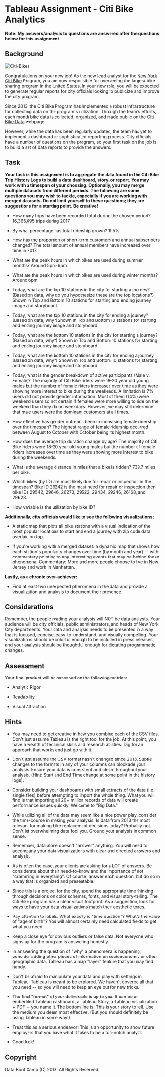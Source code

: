 # Tableau Assignment - Citi Bike Analytics
**Note: My answers/analysis to questions are answered after the questions below for this assignment.**

## Background

![Citi-Bikes](Images/citi-bike-station-bikes.jpg)

Congratulations on your new job! As the new lead analyst for the [New York Citi Bike](https://en.wikipedia.org/wiki/Citi_Bike) Program, you are now responsible for overseeing the largest bike sharing program in the United States. In your new role, you will be expected to generate regular reports for city officials looking to publicize and improve the city program.

Since 2013, the Citi Bike Program has implemented a robust infrastructure for collecting data on the program's utilization. Through the team's efforts, each month bike data is collected, organized, and made public on the [Citi Bike Data](https://www.citibikenyc.com/system-data) webpage.

However, while the data has been regularly updated, the team has yet to implement a dashboard or sophisticated reporting process. City officials have a number of questions on the program, so your first task on the job is to build a set of data reports to provide the answers. 

## Task

**Your task in this assignment is to aggregate the data found in the Citi Bike Trip History Logs to build a data dashboard, story, or report.  You may work with a timespan of your choosing. Optionally, you may merge multiple datasets from different periods. The following are some questions you may wish to tackle, especially if you are working with merged datasets. Do not limit yourself to these questions; they are suggestions for a starting point. Be creative!**

* How many trips have been recorded total during the chosen period? 16,365,695 trips during 2017

* By what percentage has total ridership grown? 11.5%

* How has the proportion of short-term customers and annual subscribers changed? The total amount of annual members have increased over time in 2017.

* What are the peak hours in which bikes are used during summer months? Around 5pm-6pm
 
* What are the peak hours in which bikes are used during winter months? Around 6pm

* Today, what are the top 10 stations in the city for starting a journey? (Based on data, why do you hypothesize these are the top locations?) Shown in Top and Bottom 10 stations for starting and ending journey image and storyboard.

* Today, what are the top 10 stations in the city for ending a journey? (Based on data, why?)Shown in Top and Bottom 10 stations for starting and ending journey image and storyboard.

* Today, what are the bottom 10 stations in the city for starting a journey? (Based on data, why?) Shown in Top and Bottom 10 stations for starting and ending journey image and storyboard.

* Today, what are the bottom 10 stations in the city for ending a journey (Based on data, why?) Shown in Top and Bottom 10 stations for starting and ending journey image and storyboard.

* Today, what is the gender breakdown of active participants (Male v. Female)? The majority of Citi Bike riders were 18-20 year old young males but the number of female riders increases over time as they were showing more interest to bike during the weekends. A limitation is 7% users did not provide gender information. Most of them (14%) were weekend users so not certain if females were more willing to ride on the weekend than they do on weekdays. However, we may still determine that male users were the dominant customers at all times.

* How effective has gender outreach been in increasing female ridership over the timespan? The highest range of female ridership occurred between August to October with October being its highest month. 

* How does the average trip duration change by age? The majority of Citi Bike riders were 18-20 year old young males but the number of female riders increases over time as they were showing more interest to bike during the weekends. 

* What is the average distance in miles that a bike is ridden? 739.7 miles per bike.

* Which bikes (by ID) are most likely due for repair or inspection in the timespan? Bike ID 29242 is the most need for repair or inspection then bike IDs 29542, 29646, 26273, 29522, 29434, 29246, 26168, and 29623. 

* How variable is the utilization by bike ID?

**Additionally, city officials would like to see the following visualizations:**

* A static map that plots all bike stations with a visual indication of the most popular locations to start and end a journey with zip code data overlaid on top.

* If you're working with a merged dataset: a dynamic map that shows how each station's popularity changes over time (by month and year) -- with commentary pointing to any interesting events that may be behind these phenomena.
Commentary: More and more people choose to live in New Jersey and work in Manhattan. 

**Lastly, as a chronic over-achiever:**

* Find at least two unexpected phenomena in the data and provide a visualization and analysis to document their presence. 

## Considerations

Remember, the people reading your analysis will NOT be data analysts. Your audience will be city officials, public administrators, and heads of New York City departments. Your data and analysis needs to be presented in a way that is focused, concise, easy-to-understand, and visually compelling. Your visualizations should be colorful enough to be included in press releases, and your analysis should be thoughtful enough for dictating programmatic changes. 

## Assessment

Your final product will be assessed on the following metrics: 

* Analytic Rigor

* Readability

* Visual Attraction


## Hints

* You may need to get creative in how you combine each of the CSV files. Don't just assume Tableau is the right tool for the job. At this point, you have a wealth of technical skills and research abilities. Dig for an approach that works and just go with it.

* Don't just assume the CSV format hasn't changed since 2013. Subtle changes to the formats in any of your columns can blockade your analysis. Ensure your data is consistent and clean throughout your analysis. (Hint: Start and End Time change at some point in the history logs).

* Consider building your dashboards with small extracts of the data (i.e. single files) before attempting to import the whole thing. What you will find is that importing all 20+ million records of data will create performance issues quickly. Welcome to "Big Data."

* While utilizing all of the data may seem like a nice power play, consider the time-course in making your analysis. Is data from 2013 the most relevant for making bike replacement decisions today? Probably not. Don't let overwhelming data fool you. Ground your analysis in common sense.

* Remember, data alone doesn't "answer" anything. You will need to accompany your data visualizations with clear and directed answers and analysis. 

* As is often the case, your clients are asking for a LOT of answers. Be considerate about their need-to-know and the importance of not "cramming in everything". Of course, answer each question, but do so in a way that is organized and presentable. 

* Since this is a project for the city, spend the appropriate time thinking through decisions on color schemes, fonts, and visual story-telling. The Citi Bike program has a clear visual footprint. As a suggestion, look for ways to have your data visualizations match their aesthetic tones.

* Pay attention to labels. What exactly is "time duration"? What's the value of "age of birth"? You will almost certainly need calculated fields to get what you need.

* Keep a close eye for obvious outliers or false data. Not everyone who signs up for the program is answering honestly.

* In answering the question of "why" a phenomena is happening, consider adding other pieces of information on socioeconomic or other geographic data. Tableau has a map "layer" feature that you may find handy. 

* Don't be afraid to manipulate your data and play with settings in Tableau. Tableau is meant to be explored. We haven't covered all that you need -- so you will need to keep an eye out for new tricks. 

* The final "format" of your deliverable is up to you. It can be an embedded Tableau dashboard, a Tableau Story, a Tableau visualization + PDF -- you name it. The bottom line is: This is your story to tell. Use the medium you deem most effective. (But you should definitely be using Tableau in some way!)

* Treat this as a serious endeavor! This is an opportunity to show future employers that you have what it takes to be a top-notch analyst. 

* Good luck!

## Copyright

Data Boot Camp (C) 2018. All Rights Reserved.
